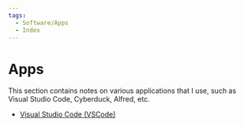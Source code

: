 ```yaml
---
tags:
  - Software/Apps
  - Index
---
```


# Apps

This section contains notes on various applications that I use, such as Visual Studio Code, Cyberduck, Alfred, etc.

- [Visual Studio Code (VSCode)](VSCode/index.md)
